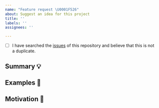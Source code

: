 ```yaml
---
name: "Feature request \U0001F526"
about: Suggest an idea for this project
title: ''
labels: ''
assignees: ''

---
```


<!-- Many thanks to Material-UI (https://github.com/mui-org/material-ui) that we got this template -->

<!-- Provide a general summary of the feature in the Title above -->

<!--
  Thank you very much for contributing to the Jellyfish team by creating an issue! ❤️
  To avoid duplicate issues we ask you to check off the following list.
-->

<!-- Checked checkbox should look like this: [x] -->

- [ ] I have searched the [issues](https://github.com/Marketing-Automation-Systems/jellyfish/issues) of this repository and believe that this is not a duplicate.

## Summary 💡

<!-- Describe how it should work. -->

## Examples 🌈

<!--
  Provide a link to the Material design specification, other implementations,
  or screenshots of the expected behavior.
-->

## Motivation 🔦

<!--
  What are you trying to accomplish? How has the lack of this feature affected you?
  Providing context helps us come up with a solution that is most useful in the real world.
-->
